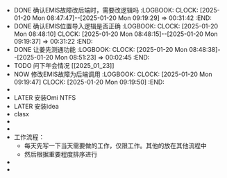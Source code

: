 - DONE 确认EMIS故障改后端时，需要改逻辑吗
  :LOGBOOK:
  CLOCK: [2025-01-20 Mon 08:47:47]--[2025-01-20 Mon 09:19:29] =>  00:31:42
  :END:
- DONE 确认EMIS位置导入逻辑是否正确
  :LOGBOOK:
  CLOCK: [2025-01-20 Mon 08:48:10]
  CLOCK: [2025-01-20 Mon 08:48:15]--[2025-01-20 Mon 09:19:37] =>  00:31:22
  :END:
- DONE 让姜先测通功能
  :LOGBOOK:
  CLOCK: [2025-01-20 Mon 08:48:38]--[2025-01-20 Mon 08:51:23] =>  00:02:45
  :END:
- TODO 问下年会情况 [[2025_01_23]]
- NOW 修改EMIS故障为后端调用
  :LOGBOOK:
  CLOCK: [2025-01-20 Mon 09:19:47]
  CLOCK: [2025-01-20 Mon 09:19:50]
  :END:
-
- LATER  安装Omi NTFS
- LATER 安装idea
- []()clasx
-
-
- 工作流程：
	- 每天先写一下当天需要做的工作，仅限工作。其他的放在其他流程中
	- 然后根据重要程度排序进行
-
-